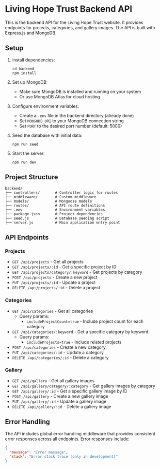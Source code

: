 # Living Hope Trust Backend API

This is the backend API for the Living Hope Trust website. It provides endpoints for projects, categories, and gallery images. The API is built with Express.js and MongoDB.

## Setup

1. Install dependencies:
   ```
   cd backend
   npm install
   ```

2. Set up MongoDB:
   - Make sure MongoDB is installed and running on your system
   - Or use MongoDB Atlas for cloud hosting

3. Configure environment variables:
   - Create a `.env` file in the backend directory (already done)
   - Set `MONGODB_URI` to your MongoDB connection string
   - Set `PORT` to the desired port number (default: 5000)

4. Seed the database with initial data:
   ```
   npm run seed
   ```

5. Start the server:
   ```
   npm run dev
   ```

## Project Structure

```
backend/
├── controllers/       # Controller logic for routes
├── middleware/        # Custom middleware
├── models/            # Mongoose models
├── routes/            # API route definitions
├── .env               # Environment variables
├── package.json       # Project dependencies
├── seed.js            # Database seeding script
├── server.js          # Main application entry point
```

## API Endpoints

### Projects
- `GET /api/projects` - Get all projects
- `GET /api/projects/:id` - Get a specific project by ID
- `GET /api/projects/category/:keyword` - Get projects by category
- `POST /api/projects` - Create a new project
- `PUT /api/projects/:id` - Update a project
- `DELETE /api/projects/:id` - Delete a project

### Categories
- `GET /api/categories` - Get all categories
  - Query params:
    - `includeProjectCount=true` - Include project count for each category
- `GET /api/categories/:keyword` - Get a specific category by keyword
  - Query params:
    - `includeProjects=true` - Include related projects
- `POST /api/categories` - Create a new category
- `PUT /api/categories/:id` - Update a category
- `DELETE /api/categories/:id` - Delete a category

### Gallery
- `GET /api/gallery` - Get all gallery images
- `GET /api/gallery/category/:category` - Get gallery images by category
- `GET /api/gallery/:id` - Get a specific gallery image by ID
- `POST /api/gallery` - Create a new gallery image
- `PUT /api/gallery/:id` - Update a gallery image
- `DELETE /api/gallery/:id` - Delete a gallery image

## Error Handling

The API includes global error handling middleware that provides consistent error responses across all endpoints. Error responses include:

```json
{
  "message": "Error message",
  "stack": "Error stack trace (only in development)"
}
```